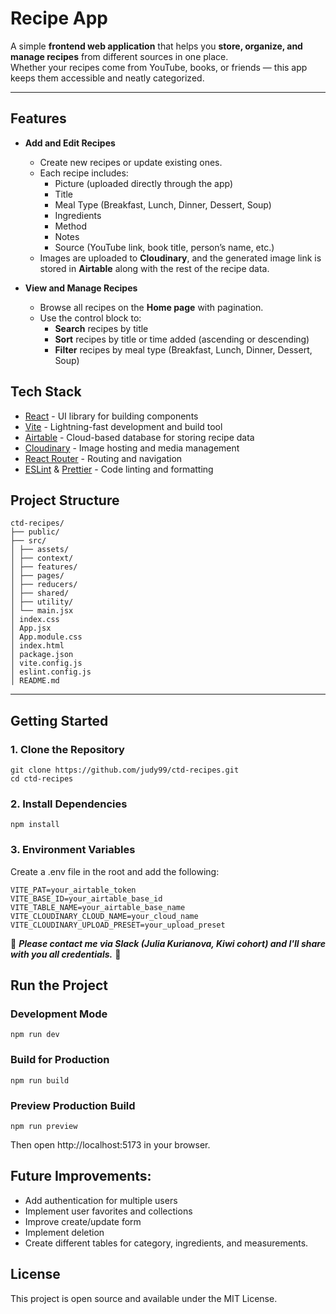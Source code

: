 # Recipe App

A simple **frontend web application** that helps you **store, organize, and manage recipes** from different sources in one place.  
Whether your recipes come from YouTube, books, or friends — this app keeps them accessible and neatly categorized.

---

## Features

- **Add and Edit Recipes**
  - Create new recipes or update existing ones.
  - Each recipe includes:
    - Picture (uploaded directly through the app)
    - Title
    - Meal Type (Breakfast, Lunch, Dinner, Dessert, Soup)
    - Ingredients
    - Method
    - Notes
    - Source (YouTube link, book title, person’s name, etc.)
  - Images are uploaded to **Cloudinary**, and the generated image link is stored in **Airtable** along with the rest of the recipe data.

- **View and Manage Recipes**
  - Browse all recipes on the **Home page** with pagination.
  - Use the control block to:
    - **Search** recipes by title
    - **Sort** recipes by title or time added (ascending or descending)
    - **Filter** recipes by meal type (Breakfast, Lunch, Dinner, Dessert, Soup)

## Tech Stack

- [React](https://react.dev/) - UI library for building components
- [Vite](https://vitejs.dev/) - Lightning-fast development and build tool
- [Airtable](https://airtable.com/) - Cloud-based database for storing recipe data
- [Cloudinary](https://cloudinary.com/) - Image hosting and media management
- [React Router](https://reactrouter.com/) - Routing and navigation
- [ESLint](https://eslint.org/) & [Prettier](https://prettier.io/) - Code linting and formatting

## Project Structure

```
ctd-recipes/
├── public/
├── src/
│ ├── assets/
│ ├── context/
│ ├── features/
│ ├── pages/
│ ├── reducers/
│ ├── shared/
│ ├── utility/
│ └── main.jsx
│ index.css
│ App.jsx
│ App.module.css
│ index.html
│ package.json
│ vite.config.js
│ eslint.config.js
│ README.md
```

---

## Getting Started

### 1. Clone the Repository

```
git clone https://github.com/judy99/ctd-recipes.git
cd ctd-recipes
```

### 2. Install Dependencies

```
npm install
```

### 3. Environment Variables

Create a .env file in the root and add the following:

```
VITE_PAT=your_airtable_token
VITE_BASE_ID=your_airtable_base_id
VITE_TABLE_NAME=your_airtable_base_name
VITE_CLOUDINARY_CLOUD_NAME=your_cloud_name
VITE_CLOUDINARY_UPLOAD_PRESET=your_upload_preset
```

🔑 **_Please contact me via Slack (Julia Kurianova, Kiwi cohort) and I'll share with you all credentials._** 🔑

## Run the Project

### Development Mode

```
npm run dev

```

### Build for Production

```
npm run build
```

### Preview Production Build

```
npm run preview
```

Then open http://localhost:5173 in your browser.

## Future Improvements:

- Add authentication for multiple users
- Implement user favorites and collections
- Improve create/update form
- Implement deletion
- Create different tables for category, ingredients, and measurements.

## License

This project is open source and available under the MIT License.
